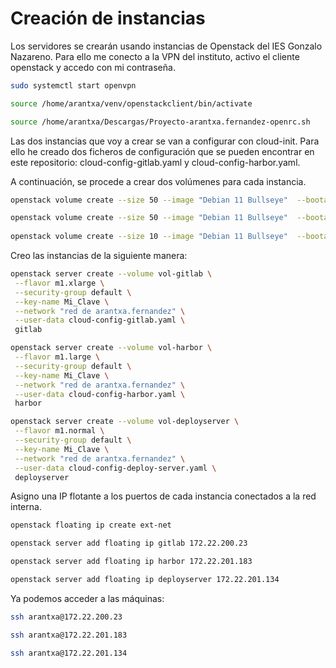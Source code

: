 # Creación de instancias

Los servidores se crearán usando instancias de Openstack del IES Gonzalo Nazareno. Para ello me conecto a la VPN del instituto, activo el cliente openstack y accedo con mi contraseña.

```bash
sudo systemctl start openvpn

source /home/arantxa/venv/openstackclient/bin/activate

source /home/arantxa/Descargas/Proyecto-arantxa.fernandez-openrc.sh
```

Las dos instancias que voy a crear se van a configurar con cloud-init. Para ello he creado dos ficheros de configuración que se pueden encontrar en este repositorio: cloud-config-gitlab.yaml y cloud-config-harbor.yaml. 

A continuación, se procede a crear dos volúmenes para cada instancia.

```bash
openstack volume create --size 50 --image "Debian 11 Bullseye"  --bootable vol-gitlab

openstack volume create --size 50 --image "Debian 11 Bullseye"  --bootable vol-harbor
 
openstack volume create --size 10 --image "Debian 11 Bullseye"  --bootable vol-deployserver
```

Creo las instancias de la siguiente manera:

```bash
openstack server create --volume vol-gitlab \
 --flavor m1.xlarge \
 --security-group default \
 --key-name Mi_Clave \
 --network "red de arantxa.fernandez" \
 --user-data cloud-config-gitlab.yaml \
 gitlab
```

```bash
openstack server create --volume vol-harbor \
 --flavor m1.large \
 --security-group default \
 --key-name Mi_Clave \
 --network "red de arantxa.fernandez" \
 --user-data cloud-config-harbor.yaml \
 harbor
```

```bash
openstack server create --volume vol-deployserver \
 --flavor m1.normal \
 --security-group default \
 --key-name Mi_Clave \
 --network "red de arantxa.fernandez" \
 --user-data cloud-config-deploy-server.yaml \
 deployserver
```

Asigno una IP flotante a los puertos de cada instancia conectados a la red interna.

```bash
openstack floating ip create ext-net

openstack server add floating ip gitlab 172.22.200.23

openstack server add floating ip harbor 172.22.201.183

openstack server add floating ip deployserver 172.22.201.134
```

Ya podemos acceder a las máquinas:

```bash
ssh arantxa@172.22.200.23

ssh arantxa@172.22.201.183

ssh arantxa@172.22.201.134
```
